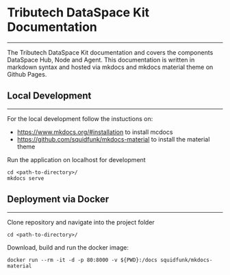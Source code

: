 # Tributech DataSpace Kit Documentation

---
The Tributech DataSpace Kit documentation and covers the components DataSpace Hub, Node and Agent. This documentation is written in markdown syntax and hosted via mkdocs and mkdocs material theme on Github Pages.

## Local Development

---
For the local development follow the instuctions on:

- <https://www.mkdocs.org/#installation> to install mcdocs
- <https://github.com/squidfunk/mkdocs-material> to install the material theme

Run the application on localhost for development

```
cd <path-to-directory>/
mkdocs serve
```

## Deployment via Docker

---

Clone repository and navigate into the project folder

```
cd <path-to-directory>/
```

Download, build and run the docker image:

```
docker run --rm -it -d -p 80:8000 -v ${PWD}:/docs squidfunk/mkdocs-material
```
